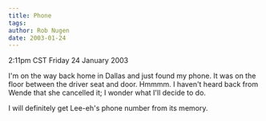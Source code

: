 ```yaml
---
title: Phone
tags: 
author: Rob Nugen
date: 2003-01-24
---
```


<p class=date>2:11pm CST Friday 24 January 2003</p>

<p>I'm on the way back home in Dallas and just found my phone.  It was
on the floor between the driver seat and door.  Hmmmm.  I haven't
heard back from Wende that she cancelled it; I wonder what I'll decide
to do.</p>

<p>I will definitely get Lee-eh's phone number from its memory.</p>
